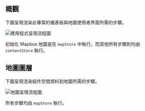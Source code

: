 ## 概觀

下圖呈現渲染此專案的儀表板與地圖使用者界面所需的步驟。

![應用程式呈現流程圖](/images/front-end/rendering-overview-ch.png)

初始化 Mapbox 地圖是在 `mapStore` 中執行，而其他所有步驟則均由 `contentStore` 執行。

## 地圖圖層

下圖呈現渲染組件空間資料到地圖所需的步驟。

![地圖呈現流程圖](/images/front-end/rendering-map-ch.png)

所有步驟均由 `mapStore` 執行。
